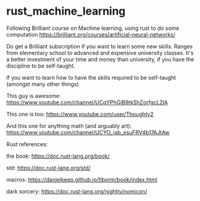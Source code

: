 # rust_machine_learning
Following Brilliant course on Machine learning, using rust to do some computation
https://brilliant.org/courses/artificial-neural-networks/

Do get a Brilliant subscription if you want to learn some new skills.
Ranges from elementary school to advanced and expensive university classes.
It's a better investment of your time and money than university, if you have the discipline to be self-taught.

If you want to learn how to have the skills required to be self-taught (amongst many other things)

This guy is awesome: https://www.youtube.com/channel/UCqYPhGiB9tkShZorfgcL2lA

This one is too: https://www.youtube.com/user/Thoughty2

And this one for anything math (and arguably art): https://www.youtube.com/channel/UCYO_jab_esuFRV4b17AJtAw


Rust references:

the book: https://doc.rust-lang.org/book/

std: https://doc.rust-lang.org/std/

macros: https://danielkeep.github.io/tlborm/book/index.html

dark sorcery: https://doc.rust-lang.org/nightly/nomicon/
